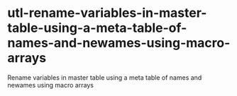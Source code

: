 # utl-rename-variables-in-master-table-using-a-meta-table-of-names-and-newames-using-macro-arrays
Rename variables in master table using a meta table of names and newames using macro arrays
